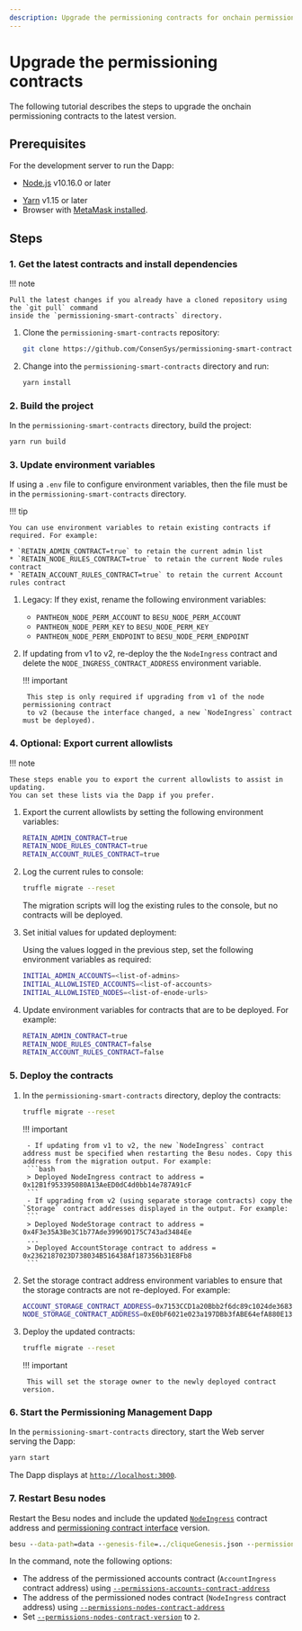 ```yaml
---
description: Upgrade the permissioning contracts for onchain permissioning
---
```


# Upgrade the permissioning contracts

The following tutorial describes the steps to upgrade the onchain permissioning contracts to the latest
version.

## Prerequisites

For the development server to run the Dapp:

<!-- vale off -->
* [Node.js](https://nodejs.org/en/) v10.16.0 or later
<!-- vale on -->
* [Yarn](https://yarnpkg.com/en/) v1.15 or later
* Browser with [MetaMask installed](https://metamask.io/).

## Steps

### 1. Get the latest contracts and install dependencies

!!! note

    Pull the latest changes if you already have a cloned repository using the `git pull` command
    inside the `permissioning-smart-contracts` directory.

1. Clone the `permissioning-smart-contracts` repository:

    ```bash
    git clone https://github.com/ConsenSys/permissioning-smart-contracts.git
    ```

1. Change into the `permissioning-smart-contracts` directory and run:

    ```bash
    yarn install
    ```

### 2. Build the project

In the `permissioning-smart-contracts` directory, build the project:

```bash
yarn run build
```

### 3. Update environment variables

If using a `.env` file to configure environment variables, then
the file must be in the `permissioning-smart-contracts` directory.

!!! tip

    You can use environment variables to retain existing contracts if required. For example:

    * `RETAIN_ADMIN_CONTRACT=true` to retain the current admin list
    * `RETAIN_NODE_RULES_CONTRACT=true` to retain the current Node rules contract
    * `RETAIN_ACCOUNT_RULES_CONTRACT=true` to retain the current Account rules contract

1. Legacy: If they exist, rename the following environment variables:
    * `PANTHEON_NODE_PERM_ACCOUNT` to `BESU_NODE_PERM_ACCOUNT`
    * `PANTHEON_NODE_PERM_KEY` to `BESU_NODE_PERM_KEY`
    * `PANTHEON_NODE_PERM_ENDPOINT` to `BESU_NODE_PERM_ENDPOINT`

2. If updating from v1 to v2, re-deploy the the `NodeIngress` contract and delete the `NODE_INGRESS_CONTRACT_ADDRESS` environment variable.

    !!! important

        This step is only required if upgrading from v1 of the node permissioning contract
        to v2 (because the interface changed, a new `NodeIngress` contract must be deployed).

### 4. Optional: Export current allowlists

!!! note

    These steps enable you to export the current allowlists to assist in updating.
    You can set these lists via the Dapp if you prefer.

1. Export the current allowlists by setting the following environment variables:

    ```bash
    RETAIN_ADMIN_CONTRACT=true
    RETAIN_NODE_RULES_CONTRACT=true
    RETAIN_ACCOUNT_RULES_CONTRACT=true
    ```

1. Log the current rules to console:

    ```bash
    truffle migrate --reset
    ```

    The migration scripts will log the existing rules to the console, but no contracts will be deployed.

1. Set initial values for updated deployment:

    Using the values logged in the previous step, set the following environment variables as required:

    ```bash
    INITIAL_ADMIN_ACCOUNTS=<list-of-admins>
    INITIAL_ALLOWLISTED_ACCOUNTS=<list-of-accounts>
    INITIAL_ALLOWLISTED_NODES=<list-of-enode-urls>
    ```

1. Update environment variables for contracts that are to be deployed. For example:

    ```bash
    RETAIN_ADMIN_CONTRACT=true
    RETAIN_NODE_RULES_CONTRACT=false
    RETAIN_ACCOUNT_RULES_CONTRACT=false
    ```  

### 5. Deploy the contracts

1. In the `permissioning-smart-contracts` directory, deploy the contracts:

    ```bash
    truffle migrate --reset
    ```

    !!! important

        - If updating from v1 to v2, the new `NodeIngress` contract address must be specified when restarting the Besu nodes. Copy this address from the migration output. For example:
        ```bash
        > Deployed NodeIngress contract to address = 0x12B1f953395080A13AeED0dC4d0bb14e787A91cF
        ```
        - If upgrading from v2 (using separate storage contracts) copy the `Storage` contract addresses displayed in the output. For example:
        ```
        > Deployed NodeStorage contract to address = 0x4F3e35A3Be3C1b77Ade39969D175C743ad3484Ee
        ...
        > Deployed AccountStorage contract to address = 0x2362187023D738034B516438Af187356b31E8Fb8
        ```

1. Set the storage contract address environment variables to ensure that the storage contracts are not re-deployed. For example:

    ```bash
    ACCOUNT_STORAGE_CONTRACT_ADDRESS=0x7153CCD1a20Bbb2f6dc89c1024de368326EC6b4F
    NODE_STORAGE_CONTRACT_ADDRESS=0xE0bF6021e023a197DBb3fABE64efA880E13D3f4b
    ```

1. Deploy the updated contracts:

    ```bash
    truffle migrate --reset
    ```

    !!! important

        This will set the storage owner to the newly deployed contract version.

### 6. Start the Permissioning Management Dapp

In the `permissioning-smart-contracts` directory, start the Web server serving the Dapp:

```bash
yarn start
```

The Dapp displays at [`http://localhost:3000`](http://localhost:3000).

### 7. Restart Besu nodes

Restart the Besu nodes and include the updated [`NodeIngress`](#4-deploy-the-contract)
contract address and [permissioning contract interface](../../HowTo/Limit-Access/Specify-Perm-Version.md)
version.

```cmd
besu --data-path=data --genesis-file=../cliqueGenesis.json --permissions-accounts-contract-enabled --permissions-accounts-contract-address "0x0000000000000000000000000000000000008888" --permissions-nodes-contract-enabled  --permissions-nodes-contract-address "0x4E72770760c011647D4873f60A3CF6cDeA896CD8" --permissions-nodes-contract-version=2 --rpc-http-enabled --rpc-http-cors-origins="*" --rpc-http-api=ADMIN,ETH,NET,PERM,CLIQUE --host-allowlist="*"
```

In the command, note the following options:

* The address of the permissioned accounts contract (`AccountIngress` contract address) using
    [`--permissions-accounts-contract-address`](../../Reference/CLI/CLI-Syntax.md#permissions-accounts-contract-address)
* The address of the permissioned nodes contract (`NodeIngress` contract address) using
    [`--permissions-nodes-contract-address`](../../Reference/CLI/CLI-Syntax.md#permissions-nodes-contract-address)
* Set [`--permissions-nodes-contract-version`](../../Reference/CLI/CLI-Syntax.md#permissions-nodes-contract-version)
    to `2`.

<!--link-->
[nodes to the allowlist]: ../../HowTo/Limit-Access/Updating-Permission-Lists.md#update-nodes-allowlist
